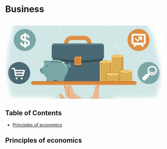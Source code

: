 # Business

<br>![miscellaneous image](https://raw.githubusercontent.com/AnselmoGPP/Learn_Computer_Science/master/resources/economics.jpg)

## Table of Contents
+ [Principles of economics](#principles-of-economics)


## Principles of economics

  



